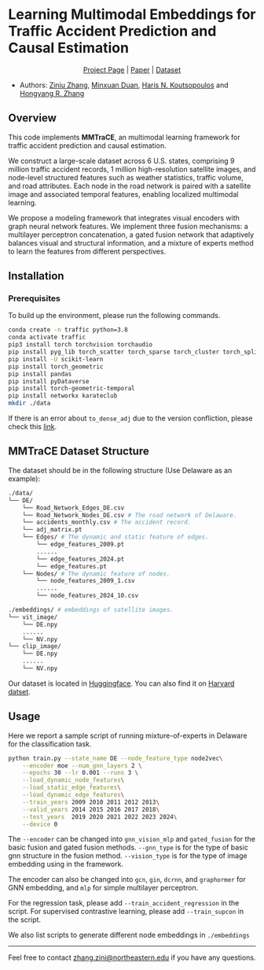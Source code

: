 # Learning Multimodal Embeddings for Traffic Accident Prediction and Causal Estimation

<p align="center">
<a href="https://ziniuzhang.github.io/mmtrace/">Project Page</a> |
<a href="https://github.com/ziniuzhang/mmtrace/blob/main/static/MMTraCE_KDD_submission.pdf">Paper</a> |
<a href="https://dataverse.harvard.edu/dataset.xhtml?persistentId=doi:10.7910/DVN/YDP6KQ&faces-redirect=true">Dataset</a>

- Authors: [Ziniu Zhang](https://ziniuzhang.github.io/), [Minxuan Duan](https://www.minxuanduan.com/), [Haris N. Koutsopoulos](https://mobility.mit.edu/people/haris-koutsopoulos/) and [Hongyang R. Zhang](https://www.hongyangzhang.com/)

## Overview

This code implements **MMTraCE**, an multimodal learning framework for traffic accident prediction and causal estimation. 

We construct a large-scale dataset across $6$ U.S. states, comprising $9$ million traffic accident records, $1$ million high-resolution satellite images, and node-level structured features such as weather statistics, traffic volume, and road attributes. Each node in the road network is paired with a satellite image and associated temporal features, enabling localized multimodal learning. 

We propose a modeling framework that integrates visual encoders with graph neural network features. We implement three fusion mechanisms: a multilayer perceptron concatenation, a gated fusion network that adaptively balances visual and structural information, and a mixture of experts method to learn the features from different perspectives.

## Installation

### Prerequisites
To build up the environment, please run the following commands.

```bash
conda create -n traffic python=3.8
conda activate traffic
pip3 install torch torchvision torchaudio
pip install pyg_lib torch_scatter torch_sparse torch_cluster torch_spline_conv -f https://data.pyg.org/whl/torch-2.4.0+cu124.html # Please check the correct version of PyG
pip install -U scikit-learn
pip install torch_geometric
pip install pandas
pip install pyDataverse
pip install torch-geometric-temporal
pip install networkx karateclub
mkdir ./data
```

If there is an error about `to_dense_adj` due to the version confliction, please check this [link](https://github.com/benedekrozemberczki/pytorch_geometric_temporal/issues/267).

## MMTraCE Dataset Structure
The dataset should be in the following structure (Use Delaware as an example):

```bash
./data/
└── DE/
    └── Road_Network_Edges_DE.csv
    └── Road_Network_Nodes_DE.csv # The road network of Delaware.
    └── accidents_monthly.csv # The accident record.
    └── adj_matrix.pt
    └── Edges/ # The dynamic and static feature of edges.
        └── edge_features_2009.pt
        ......
        └── edge_features_2024.pt
        └── edge_features.pt
    └── Nodes/ # The dynamic feature of nodes.
        └── node_features_2009_1.csv
        ......
        └── node_features_2024_10.csv

./embeddings/ # embeddings of satellite images.
└── vit_image/
    └── DE.npy
    ......
    └── NV.npy
└── clip_image/
    └── DE.npy
    ......
    └── NV.npy
```

Our dataset is located in [Huggingface](https://huggingface.co/datasets/MichaelZona/MMTraCE). You can also find it on [Harvard datset](https://dataverse.harvard.edu/dataset.xhtml?persistentId=doi:10.7910/DVN/YDP6KQ&faces-redirect=true).

## Usage

Here we report a sample script of running mixture-of-experts in Delaware for the classification task.

```bash
python train.py --state_name DE --node_feature_type node2vec\
    --encoder moe --num_gnn_layers 2 \
    --epochs 30 --lr 0.001 --runs 3 \
    --load_dynamic_node_features\
    --load_static_edge_features\
    --load_dynamic_edge_features\
    --train_years 2009 2010 2011 2012 2013\
    --valid_years 2014 2015 2016 2017 2018\
    --test_years  2019 2020 2021 2022 2023 2024\
    --device 0
```

The `--encoder` can be changed into `gnn_vision_mlp` and `gated_fusion` for the basic fusion and gated fusion methods. `--gnn_type` is for the type of basic gnn structure in the fusion method. `--vision_type` is for the type of image embedding using in the framework.

The encoder can also be changed into `gcn`, `gin`, `dcrnn`, and `graphormer` for GNN embedding, and `mlp` for simple multilayer perceptron.

For the regression task, please add `--train_accident_regression` in the script. For supervised contrastive learning, please add `--train_supcon` in the script.

We also list scripts to generate different node embeddings in `./embeddings`

---

Feel free to contact [zhang.zini@northeastern.edu](mailto:zhang.zini@northeastern.edu) if you have any questions.